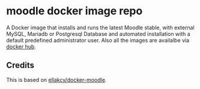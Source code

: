 # moodle docker image repo
A Docker image that installs and runs the latest Moodle stable, with external MySQL, Mariadb or Postgresql Database and automated installation with a default predefined administrator user. Also all the images are availalbe via [docker hub](https://hub.docker.com/r/khozaei/moodle/).

## Credits

This is based on [ellakcy/docker-moodle](https://github.com/ellakcy/docker-moodle).
